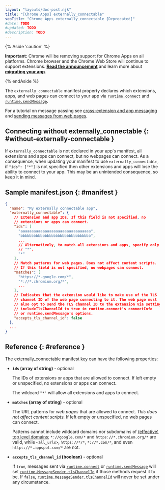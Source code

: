 ```yaml
---
layout: "layouts/doc-post.njk"
title: "[Chrome Apps] externally_connectable"
seoTitle: "Chrome Apps externally_connectable [Deprecated]"
#date: TODO
#updated: TODO
#description: TODO
---
```


{% Aside 'caution' %}

**Important:** Chrome will be removing support for Chrome Apps on all platforms. Chrome browser and
the Chrome Web Store will continue to support extensions. [**Read the announcement**][1] and learn
more about [**migrating your app**][2].

{% endAside %}

The `externally_connectable` manifest property declares which extensions, apps, and web pages can
connect to your app via [`runtime.connect`][3] and [`runtime.sendMessage`][4].

For a tutorial on message passing see [cross-extension and app messaging][5] and [sending messages
from web pages][6].

## Connecting without externally_connectable {: #without-externally-connectable }

If `externally_connectable` is not declared in your app's manifest, all extensions and apps can
connect, but no webpages can connect. As a consequence, when updating your manifest to use
`externally_connectable`, if `"ids": ["*"]` is not specified then other extensions and apps will
lose the ability to connect to your app. This may be an unintended consequence, so keep it in mind.

## Sample manifest.json {: #manifest }

```json
{
  "name": "My externally connectable app",
  "externally_connectable": {
    // Extension and app IDs. If this field is not specified, no
    // extensions or apps can connect.
    "ids": [
      "aaaaaaaaaaaaaaaaaaaaaaaaaaaaaaaa",
      "bbbbbbbbbbbbbbbbbbbbbbbbbbbbbbbb",
      ...
      // Alternatively, to match all extensions and apps, specify only
      // "*".
      "*"
    ],
    // Match patterns for web pages. Does not affect content scripts.
    // If this field is not specified, no webpages can connect.
    "matches": [
      "https://*.google.com/*",
      "*://*.chromium.org/*",
      ...
    ],
    // Indicates that the extension would like to make use of the TLS
    // channel ID of the web page connecting to it. The web page must
    // also opt to send the TLS channel ID to the extension via setting
    // includeTlsChannelId to true in runtime.connect's connectInfo
    // or runtime.sendMessage's options.
    "accepts_tls_channel_id": false
  },
  ...
}
```

## Reference {: #reference }

The externally_connectable manifest key can have the following properties:

- **`ids` (array of string)** - optional

  The IDs of extensions or apps that are allowed to connect. If left empty or unspecified, no
  extensions or apps can connect.

  The wildcard `"*"` will allow all extensions and apps to connect.

- **`matches` (array of string)** - optional

  The URL patterns for _web pages_ that are allowed to connect. _This does not affect content
  scripts._ If left empty or unspecified, no web pages can connect.

  Patterns cannot include wildcard domains nor subdomains of [(effective) top level domains][9];
  `*://google.com/*` and `https://*.chromium.org/*` are valid, while `<all_urls>`, `https://*/*`,
  `*://*.com/*`, and even `https://*.appspot.com/*` are not.

- **`accepts_tls_channel_id` (boolean)** - optional

  If `true`, messages sent via [`runtime.connect`][10] or [`runtime.sendMessage`][11] will set
  [`runtime.MessageSender.tlsChannelId`][12] if those methods request it to be. If `false`,
  [`runtime.MessageSender.tlsChannelId`][13] will never be set under any circumstance.

[1]: https://blog.chromium.org/2020/08/changes-to-chrome-app-support-timeline.html
[2]: /apps/migration
[3]: ../runtime#method-connect
[4]: ../runtime#method-sendMessage
[5]: ../messaging#external
[6]: ../messaging#external-webpage
[7]: /apps/runtime#method-connect
[8]: /apps/runtime#method-sendMessage
[9]: https://publicsuffix.org/list/
[10]: /apps/runtime#method-connect
[11]: /apps/runtime#method-sendMessage
[12]: /apps/runtime#property-MessageSender-tlsChannelId
[13]: /apps/runtime#property-MessageSender-tlsChannelId
